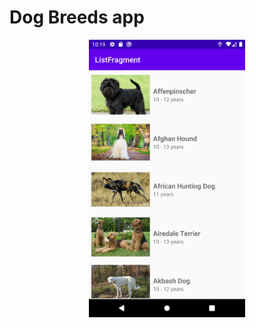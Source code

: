 # Dog Breeds app


<p align="center">
  <img src="https://github.com/jsebastiane/dogbreeds_app/blob/master/Screenshot_1632975595.png" width="250" title="hover text">
</p>

